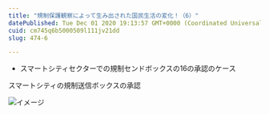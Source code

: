 ```yaml
---
title: "規制保護観察によって生み出された国民生活の変化！（6）"
datePublished: Tue Dec 01 2020 19:13:57 GMT+0000 (Coordinated Universal Time)
cuid: cm745q6b5000509l111jv21dd
slug: 474-6

---
```



- スマートシティセクターでの規制センドボックスの16の承認のケース

スマートシティの規制送信ボックスの承認

![イメージ](https://cdn.hashnode.com/res/hashnode/image/upload/v1739500568882/1b130620-f482-4df0-8930-ed106f128552.jpeg)